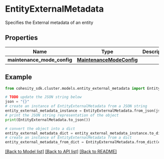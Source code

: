 # EntityExternalMetadata

Specifies the External metadata of an entity

## Properties

Name | Type | Description | Notes
------------ | ------------- | ------------- | -------------
**maintenance_mode_config** | [**MaintenanceModeConfig**](MaintenanceModeConfig.md) |  | [optional] 

## Example

```python
from cohesity_sdk.cluster.models.entity_external_metadata import EntityExternalMetadata

# TODO update the JSON string below
json = "{}"
# create an instance of EntityExternalMetadata from a JSON string
entity_external_metadata_instance = EntityExternalMetadata.from_json(json)
# print the JSON string representation of the object
print(EntityExternalMetadata.to_json())

# convert the object into a dict
entity_external_metadata_dict = entity_external_metadata_instance.to_dict()
# create an instance of EntityExternalMetadata from a dict
entity_external_metadata_from_dict = EntityExternalMetadata.from_dict(entity_external_metadata_dict)
```
[[Back to Model list]](../README.md#documentation-for-models) [[Back to API list]](../README.md#documentation-for-api-endpoints) [[Back to README]](../README.md)



